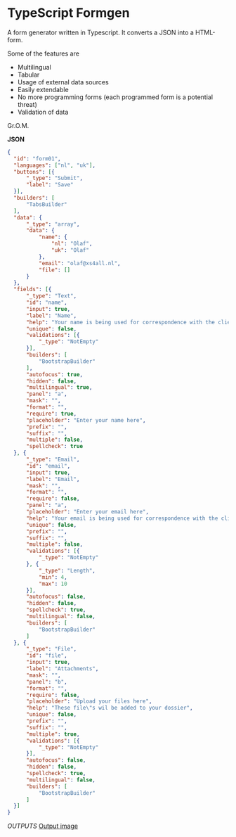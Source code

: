 # TypeScript Formgen

A form generator written in Typescript. It converts a JSON into a HTML-form.

Some of the features are
  - Multilingual
  - Tabular
  - Usage of external data sources
  - Easily extendable
  - No more programming forms (each programmed form is a potential threat)
  - Validation of data
  
Gr.O.M.

**JSON**
```JSON
{
  "id": "form01",
  "languages": ["nl", "uk"],
  "buttons": [{
      "_type": "Submit",
      "label": "Save"
  }],
  "builders": [
      "TabsBuilder"
  ],
  "data": {
      "_type": "array",
      "data": {
          "name": {
              "nl": "Olaf",
              "uk": "Olaf"
          },
          "email": "olaf@xs4all.nl",
          "file": []
      }
  },
  "fields": [{
      "_type": "Text",
      "id": "name",
      "input": true,
      "label": "Name",
      "help": "Your name is being used for correspondence with the client",
      "unique": false,
      "validations": [{
          "_type": "NotEmpty"
      }],
      "builders": [
          "BootstrapBuilder"
      ],
      "autofocus": true,
      "hidden": false,
      "multilingual": true,
      "panel": "a",
      "mask": "",
      "format": "",
      "require": true,
      "placeholder": "Enter your name here",
      "prefix": "",
      "suffix": "",
      "multiple": false,
      "spellcheck": true
  }, {
      "_type": "Email",
      "id": "email",
      "input": true,
      "label": "Email",
      "mask": "",
      "format": "",
      "require": false,
      "panel": "a",
      "placeholder": "Enter your email here",
      "help": "Your email is being used for correspondence with the client",
      "unique": false,
      "prefix": "",
      "suffix": "",
      "multiple": false,
      "validations": [{
          "_type": "NotEmpty"
      }, {
          "_type": "Length",
          "min": 4,
          "max": 10
      }],
      "autofocus": false,
      "hidden": false,
      "spellcheck": true,
      "multilingual": false,
      "builders": [
          "BootstrapBuilder"
      ]
  }, {
      "_type": "File",
      "id": "file",
      "input": true,
      "label": "Attachments",
      "mask": "",
      "panel": "b",
      "format": "",
      "require": false,
      "placeholder": "Upload your files here",
      "help": "These file\"s wil be added to your dossier",
      "unique": false,
      "prefix": "",
      "suffix": "",
      "multiple": true,
      "validations": [{
          "_type": "NotEmpty"
      }],
      "autofocus": false,
      "hidden": false,
      "spellcheck": true,
      "multilingual": false,
      "builders": [
          "BootstrapBuilder"
      ]
  }]
}
```
*OUTPUTS*
[Output image](readme.md/example-output.png?raw=true)